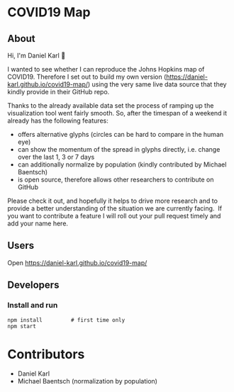# COVID19 Map

## About

Hi, I'm Daniel Karl 👋

I wanted to see whether I can reproduce the Johns Hopkins map of COVID19. Therefore I set out to build my own version (https://daniel-karl.github.io/covid19-map/) using the very same live data source that they kindly provide in their GitHub repo.

Thanks to the already available data set the process of ramping up the visualization tool went fairly smooth. So, after the timespan of a weekend it already has the following features:

- offers alternative glyphs (circles can be hard to compare in the human eye)
- can show the momentum of the spread in glyphs directly, i.e. change over the last 1, 3 or 7 days
- can additionally normalize by population (kindly contributed by Michael Baentsch)
- is open source, therefore allows other researchers to contribute on GitHub

Please check it out, and hopefully it helps to drive more research and to provide a better understanding of the situation we are currently facing. 
If you want to contribute a feature I will roll out your pull request timely and add your name here.

## Users
Open https://daniel-karl.github.io/covid19-map/

## Developers
### Install and run
```
npm install         # first time only
npm start
```

# Contributors
- Daniel Karl
- Michael Baentsch (normalization by population)
